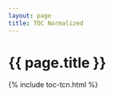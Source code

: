 ```yaml
---
layout: page
title: TOC Normalized
---
```

<div class="page">
  <h1 class="page-title">{{ page.title }}</h1>
{% include toc-tcn.html %}
</div>

